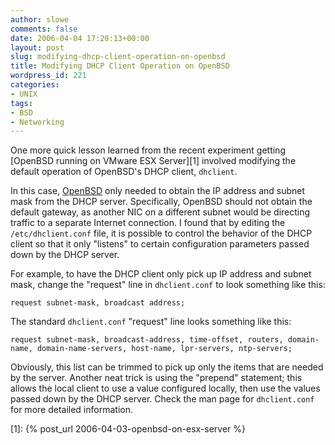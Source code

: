 ```yaml
---
author: slowe
comments: false
date: 2006-04-04 17:20:13+00:00
layout: post
slug: modifying-dhcp-client-operation-on-openbsd
title: Modifying DHCP Client Operation on OpenBSD
wordpress_id: 221
categories:
- UNIX
tags:
- BSD
- Networking
---
```


One more quick lesson learned from the recent experiment getting [OpenBSD running on VMware ESX Server][1] involved modifying the default operation of OpenBSD's DHCP client, `dhclient`.

In this case, [OpenBSD](http://www.openbsd.org/) only needed to obtain the IP address and subnet mask from the DHCP server. Specifically, OpenBSD should not obtain the default gateway, as another NIC on a different subnet would be directing traffic to a separate Internet connection. I found that by editing the `/etc/dhclient.conf` file, it is possible to control the behavior of the DHCP client so that it only "listens" to certain configuration parameters passed down by the DHCP server.

For example, to have the DHCP client only pick up IP address and subnet mask, change the "request" line in `dhclient.conf` to look something like this:

    request subnet-mask, broadcast address;

The standard `dhclient.conf` "request" line looks something like this:

    request subnet-mask, broadcast-address, time-offset, routers, domain-name, domain-name-servers, host-name, lpr-servers, ntp-servers;

Obviously, this list can be trimmed to pick up only the items that are needed by the server. Another neat trick is using the "prepend" statement; this allows the local client to use a value configured locally, then use the values passed down by the DHCP server. Check the man page for `dhclient.conf` for more detailed information.

[1]: {% post_url 2006-04-03-openbsd-on-esx-server %}
